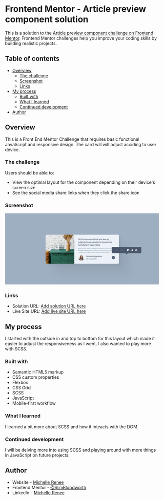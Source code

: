 # Frontend Mentor - Article preview component solution

This is a solution to the [Article preview component challenge on Frontend Mentor](https://www.frontendmentor.io/challenges/article-preview-component-dYBN_pYFT). Frontend Mentor challenges help you improve your coding skills by building realistic projects. 

## Table of contents

- [Overview](#overview)
  - [The challenge](#the-challenge)
  - [Screenshot](#screenshot)
  - [Links](#links)
- [My process](#my-process)
  - [Built with](#built-with)
  - [What I learned](#what-i-learned)
  - [Continued development](#continued-development)  
- [Author](#author)


## Overview
This is a Front End Mentor Challenge that requires basic functional JavaScript and responsive design. The card will will adjust acciding to user device.

### The challenge

Users should be able to:

- View the optimal layout for the component depending on their device's screen size
- See the social media share links when they click the share icon

### Screenshot

![](images/femAPcardScreenshot(1).png)


### Links

- Solution URL: [Add solution URL here](https://your-solution-url.com)
- Live Site URL: [Add live site URL here](https://your-live-site-url.com)

## My process
I started with the outside in and top to bottom for this layout which made it easier to adjust the responsiveness as I went. I also wanted to play more with SCSS.

### Built with

- Semantic HTML5 markup
- CSS custom properties
- Flexbox
- CSS Grid
- SCSS
- JavaScript
- Mobile-first workflow

### What I learned

I learned a bit more about SCSS and how it inteacts with the DOM.

### Continued development

I will be delving more into using SCSS and playing around with more things in JavaScript on future projects.

## Author

- Website - [Michelle Renee](https://slimbloodworth.editorx.io/portfolio)
- Frontend Mentor - [@SlimBloodworth](https://www.frontendmentor.io/profile/SlimBloodworth)
- LinkedIn - [Michelle Renee](https://www.linkedin.com/in/michelle-renee-99b455187/)

